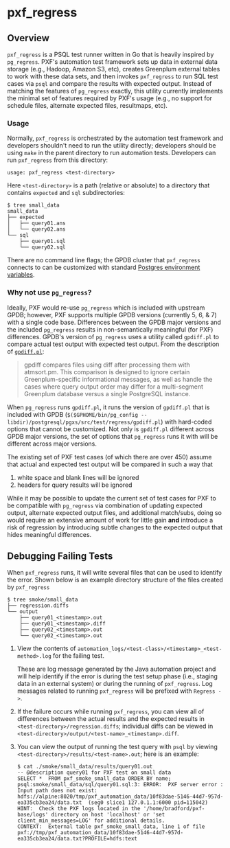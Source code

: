 # pxf_regress

## Overview

`pxf_regress` is a PSQL test runner written in Go that is heavily inspired by
`pg_regress`. PXF's automation test framework sets up data in external data
storage (e.g., Hadoop, Amazon S3, etc), creates Greenplum external tables to
work with these data sets, and then invokes `pxf_regress` to run SQL test cases
via `psql` and compare the results with expected output. Instead of matching
the features of `pg_regress` exactly, this utility currently implements the
minimal set of features required by PXF's usage (e.g., no support for schedule
files, alternate expected files, resultmaps, etc).

### Usage

Normally, `pxf_regress` is orchestrated by the automation test framework and
developers shouldn't need to run the utility directly; developers should be
using `make` in the parent directory to run automation tests. Developers can
run `pxf_regress` from this directory:

```console
usage: pxf_regress <test-directory>
```

Here `<test-directory>` is a path (relative or absolute) to a directory that
contains `expected` and `sql` subdirectories:

```console
$ tree small_data
small_data
├── expected
│   ├── query01.ans
│   └── query02.ans
└── sql
    ├── query01.sql
    └── query02.sql
```

There are no command line flags; the GPDB cluster that `pxf_regress` connects
to can be customized with standard [Postgres environment variables][1].

### Why not use `pg_regress`?

Ideally, PXF would re-use `pg_regress` which is included with upstream GPDB;
however, PXF supports multiple GPDB versions (currently 5, 6, & 7) with a
single code base. Differences between the GPDB major versions and the included
`pg_regress` results in non-semantically meaningful (for PXF) differences.
GPDB's version of `pg_regress` uses a utility called `gpdiff.pl` to compare
actual test output with expected test output. From the description of
[`gpdiff.pl`][2]:

> gpdiff compares files using diff after processing them with atmsort.pm.
> This comparison is designed to ignore certain Greenplum-specific
> informational messages, as well as handle the cases where query output
> order may differ for a multi-segment Greenplum database versus a
> single PostgreSQL instance.

When `pg_regress` runs `gpdiff.pl`, it runs the version of `gpdiff.pl` that is
included with GPDB (`$($GPHOME/bin/pg_config
--libdir)/postgresql/pgxs/src/test/regress/gpdiff.pl`) with hard-coded options
that cannot be customized. Not only is `gpdiff.pl` different across GPDB major
versions, the set of options that `pg_regress` runs it with will be different
across major versions.

The existing set of PXF test cases (of which there are over 450) assume that
actual and expected test output will be compared in such a way that

1. white space and blank lines will be ignored
1. headers for query results will be ignored

While it may be possible to update the current set of test cases for PXF to be
compatible with `pg_regress` via combination of updating expected output,
alternate expected output files, and additional match/subs, doing so would
require an extensive amount of work for little gain **and** introduce a risk of
regression by introducing subtle changes to the expected output that hides
meaningful differences.

## Debugging Failing Tests

When `pxf_regress` runs, it will write several files that can be used to
identify the error. Shown below is an example directory structure of the files
created by `pxf_regress`

```console
$ tree smoke/small_data
├── regression.diffs
└── output
    ├── query01_<timestamp>.out
    ├── query01_<timestamp>.diff
    ├── query02_<timestamp>.out
    └── query02_<timestamp>.out
```

1. View the contents of
   `automation_logs/<test-class>/<timestamp>_<test-method>.log` for the failing
   test.

    These are log message generated by the Java automation project and will
    help identify if the error is during the test setup phase (i.e., staging
    data in an external system) or during the running of `pxf_regress`. Log
    messages related to running `pxf_regress` will be prefixed with `Regress
    ->`.

1. If the failure occurs while running `pxf_regress`, you can view all of
   differences between the actual results and the expected results in
   `<test-directory>/regression.diffs`; individual diffs can be viewed in
   `<test-directory>/output/<test-name>_<timestamp>.diff`.

1. You can view the output of running the test query with `psql` by viewing
   `<test-directory>/results/<test-name>.out`; here is an example:

    ```console
    $ cat ./smoke/small_data/results/query01.out
    -- @description query01 for PXF test on small data
    SELECT *  FROM pxf_smoke_small_data ORDER BY name;
    psql:smoke/small_data/sql/query01.sql:3: ERROR:  PXF server error : Input path does not exist: hdfs://alpine:8020/tmp/pxf_automation_data/10f83dae-5146-44d7-957d-ea335cb3ea24/data.txt  (seg0 slice1 127.0.1.1:6000 pid=115042)
    HINT:  Check the PXF logs located in the '/home/bradford/pxf-base/logs' directory on host 'localhost' or 'set client_min_messages=LOG' for additional details.
    CONTEXT:  External table pxf_smoke_small_data, line 1 of file pxf://tmp/pxf_automation_data/10f83dae-5146-44d7-957d-ea335cb3ea24/data.txt?PROFILE=hdfs:text
    ```

[1]: https://www.postgresql.org/docs/12/libpq-envars.html
[2]: https://github.com/greenplum-db/gpdb/blob/main/src/test/regress/gpdiff.pl
